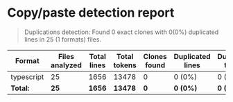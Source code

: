 <!-- textlint-disable -->

# Copy/paste detection report

> Duplications detection: Found 0 exact clones with 0(0%) duplicated lines in 25 (1 formats) files.

| Format     | Files analyzed | Total lines | Total tokens | Clones found | Duplicated lines | Duplicated tokens |
| ---------- | -------------- | ----------- | ------------ | ------------ | ---------------- | ----------------- |
| typescript | 25             | 1656        | 13478        | 0            | 0 (0%)           | 0 (0%)            |
| **Total:** | **25**         | **1656**    | **13478**    | **0**        | **0 (0%)**       | **0 (0%)**        |
